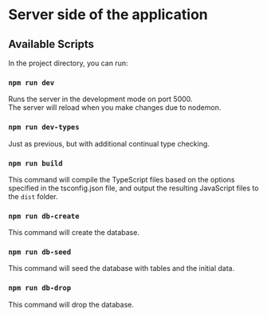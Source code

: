 # Server side of the application

## Available Scripts

In the project directory, you can run:

### `npm run dev`

Runs the server in the development mode on port 5000.  
The server will reload when you make changes due to nodemon.

### `npm run dev-types`

Just as previous, but with additional continual type checking.

### `npm run build`

This command will compile the TypeScript files based on the options specified in the tsconfig.json file, and output the
resulting JavaScript files to the `dist` folder.

### `npm run db-create`

This command will create the database.

### `npm run db-seed`

This command will seed the database with tables and the initial data.

### `npm run db-drop`

This command will drop the database.

